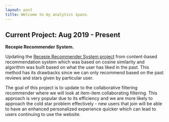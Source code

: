 ```yaml
---
layout: post
title: Welcome to my analytics space. 
---
```


## Current Project: Aug 2019 - Present

**Recepie Recommender System.**

Updating the [Recepie Recommender System project](alicjawil.github.io) from content-based recommendation system which was based on cosine similarity and algorithm was built based on what the user has liked in the past. This method has its drawbacks since we can only recommend based on the past reviews and stars given by particular user. 

The goal of this project is to update to the collaborative filtering recommender where we will look at item-item collaborating filtering. This approach is very popular due to its efficiency and we are more likely to approach the cold star problem effectively - new users that join will be able to have an enhanced personalized experience quicker which can lead to users continuing to use the website.  

